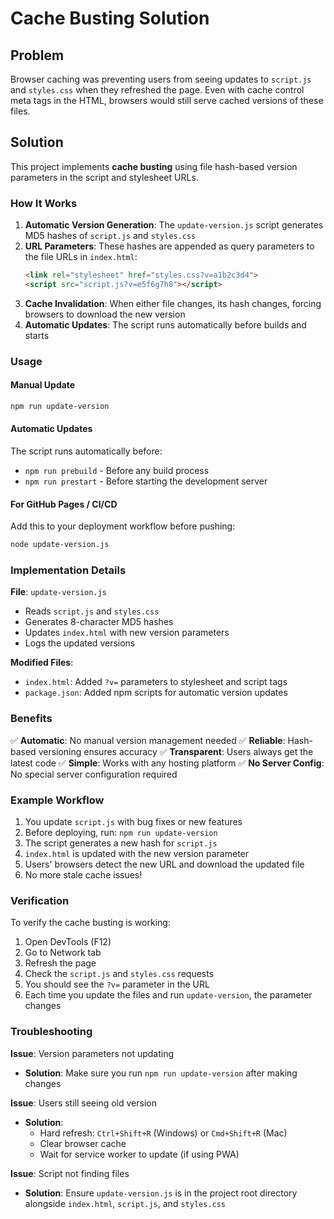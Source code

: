 # Cache Busting Solution

## Problem
Browser caching was preventing users from seeing updates to `script.js` and `styles.css` when they refreshed the page. Even with cache control meta tags in the HTML, browsers would still serve cached versions of these files.

## Solution
This project implements **cache busting** using file hash-based version parameters in the script and stylesheet URLs.

### How It Works

1. **Automatic Version Generation**: The `update-version.js` script generates MD5 hashes of `script.js` and `styles.css`
2. **URL Parameters**: These hashes are appended as query parameters to the file URLs in `index.html`:
   ```html
   <link rel="stylesheet" href="styles.css?v=a1b2c3d4">
   <script src="script.js?v=e5f6g7h8"></script>
   ```
3. **Cache Invalidation**: When either file changes, its hash changes, forcing browsers to download the new version
4. **Automatic Updates**: The script runs automatically before builds and starts

### Usage

#### Manual Update
```bash
npm run update-version
```

#### Automatic Updates
The script runs automatically before:
- `npm run prebuild` - Before any build process
- `npm run prestart` - Before starting the development server

#### For GitHub Pages / CI/CD
Add this to your deployment workflow before pushing:
```bash
node update-version.js
```

### Implementation Details

**File**: `update-version.js`
- Reads `script.js` and `styles.css`
- Generates 8-character MD5 hashes
- Updates `index.html` with new version parameters
- Logs the updated versions

**Modified Files**:
- `index.html`: Added `?v=` parameters to stylesheet and script tags
- `package.json`: Added npm scripts for automatic version updates

### Benefits

✅ **Automatic**: No manual version management needed
✅ **Reliable**: Hash-based versioning ensures accuracy
✅ **Transparent**: Users always get the latest code
✅ **Simple**: Works with any hosting platform
✅ **No Server Config**: No special server configuration required

### Example Workflow

1. You update `script.js` with bug fixes or new features
2. Before deploying, run: `npm run update-version`
3. The script generates a new hash for `script.js`
4. `index.html` is updated with the new version parameter
5. Users' browsers detect the new URL and download the updated file
6. No more stale cache issues!

### Verification

To verify the cache busting is working:

1. Open DevTools (F12)
2. Go to Network tab
3. Refresh the page
4. Check the `script.js` and `styles.css` requests
5. You should see the `?v=` parameter in the URL
6. Each time you update the files and run `update-version`, the parameter changes

### Troubleshooting

**Issue**: Version parameters not updating
- **Solution**: Make sure you run `npm run update-version` after making changes

**Issue**: Users still seeing old version
- **Solution**: 
  - Hard refresh: `Ctrl+Shift+R` (Windows) or `Cmd+Shift+R` (Mac)
  - Clear browser cache
  - Wait for service worker to update (if using PWA)

**Issue**: Script not finding files
- **Solution**: Ensure `update-version.js` is in the project root directory alongside `index.html`, `script.js`, and `styles.css`
